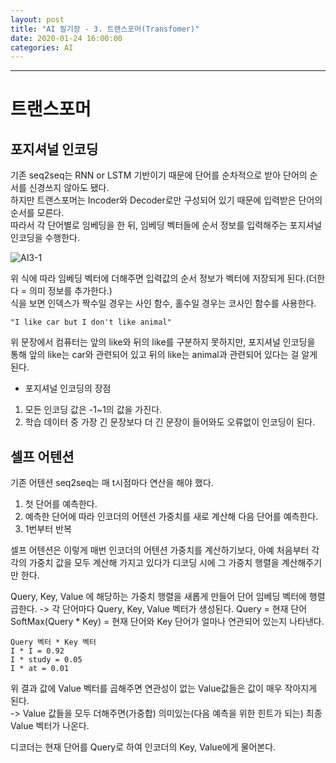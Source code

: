 ```yaml
---
layout: post
title: "AI 필기장 - 3. 트랜스포머(Transfomer)"
date: 2020-01-24 16:00:00
categories: AI
---
```

* * *

# 트랜스포머

## 포지셔널 인코딩

기존 seq2seq는 RNN or LSTM 기반이기 때문에 단어를 순차적으로 받아 단어의 순서를 신경쓰지 않아도 됐다.  
하지만 트랜스포머는 Incoder와 Decoder로만 구성되어 있기 때문에 입력받은 단어의 순서를 모른다.  
따라서 각 단어별로 임베딩을 한 뒤, 임베딩 벡터들에 순서 정보를 입력해주는 포지셔널 인코딩을 수행한다.

![AI3-1](https://leejaeseung.github.io/img/AI/AI3_1.PNG)

위 식에 따라 임베딩 벡터에 더해주면 입력값의 순서 정보가 벡터에 저장되게 된다.(더한다 = 의미 정보를 추가한다.)  
식을 보면 인덱스가 짝수일 경우는 사인 함수, 홀수일 경우는 코사인 함수를 사용한다.

```
"I like car but I don't like animal"
```
위 문장에서 컴퓨터는 앞의 like와 뒤의 like를 구분하지 못하지만, 포지셔널 인코딩을 통해 앞의 like는 car와 관련되어 있고 
뒤의 like는 animal과 관련되어 있다는 걸 알게 된다.

- 포지셔널 인코딩의 장점
1. 모든 인코딩 값은 -1~1의 값을 가진다.
2. 학습 데이터 중 가장 긴 문장보다 더 긴 문장이 들어와도 오류없이 인코딩이 된다.

## 셀프 어텐션

기존 어텐션 seq2seq는 매 t시점마다 연산을 해야 했다.  
1. 첫 단어를 예측한다.
2. 예측한 단어에 따라 인코더의 어텐션 가중치를 새로 계산해 다음 단어를 예측한다.
3. 1번부터 반복

셀프 어텐션은 이렇게 매번 인코더의 어텐션 가중치를 계산하기보다, 아예 처음부터 각각의 가중치 값을 모두 계산해 가지고 있다가 
디코딩 시에 그 가중치 행렬을 계산해주기만 한다.

Query, Key, Value 에 해당하는 가중치 행렬을 새롭게 만들어 단어 임베딩 벡터에 행렬곱한다. -> 각 단어마다 Query, Key, Value 벡터가 
생성된다.
Query = 현재 단어
SoftMax(Query * Key) = 현재 단어와 Key 단어가 얼마나 연관되어 있는지 나타낸다.

```
Query 벡터 * Key 벡터
I * I = 0.92
I * study = 0.05
I * at = 0.01
```
위 결과 값에 Value 벡터를 곱해주면 연관성이 없는 Value값들은 값이 매우 작아지게 된다.  
-> Value 값들을 모두 더해주면(가중합) 의미있는(다음 예측을 위한 힌트가 되는) 최종 Value 벡터가 나온다.

디코더는 현재 단어를 Query로 하여 인코더의 Key, Value에게 물어본다.